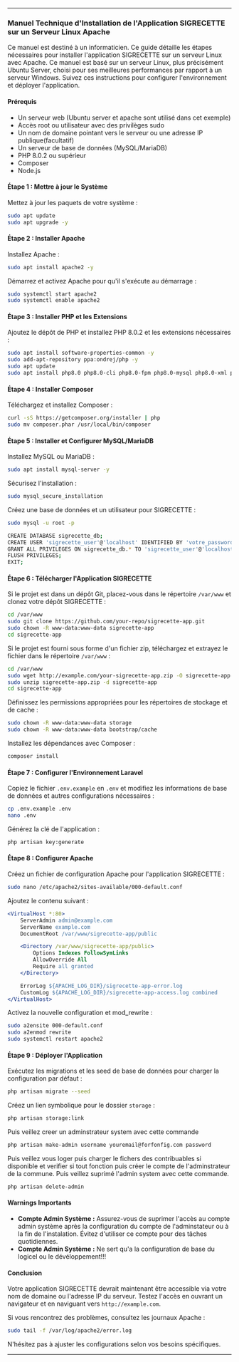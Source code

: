 
---

### Manuel Technique d'Installation de l'Application SIGRECETTE sur un Serveur Linux Apache

Ce manuel est destiné à un informaticien.
Ce guide détaille les étapes nécessaires pour installer l'application SIGRECETTE sur un serveur Linux avec Apache.
Ce manuel est basé sur un serveur Linux, plus précisément Ubuntu Server, choisi pour ses meilleures performances par
rapport à un serveur Windows. Suivez ces instructions pour configurer l'environnement et déployer l'application.

#### Prérequis

- Un serveur web (Ubuntu server et apache sont utilisé dans cet exemple)
- Accès root ou utilisateur avec des privilèges sudo
- Un nom de domaine pointant vers le serveur ou une adresse IP publique(facultatif)
- Un serveur de base de données (MySQL/MariaDB)
- PHP 8.0.2 ou supérieur
- Composer
- Node.js

#### Étape 1 : Mettre à jour le Système

Mettez à jour les paquets de votre système :

```bash
sudo apt update
sudo apt upgrade -y
```

#### Étape 2 : Installer Apache

Installez Apache :

```bash
sudo apt install apache2 -y
```

Démarrez et activez Apache pour qu'il s'exécute au démarrage :

```bash
sudo systemctl start apache2
sudo systemctl enable apache2
```

#### Étape 3 : Installer PHP et les Extensions

Ajoutez le dépôt de PHP et installez PHP 8.0.2 et les extensions nécessaires :

```bash
sudo apt install software-properties-common -y
sudo add-apt-repository ppa:ondrej/php -y
sudo apt update
sudo apt install php8.0 php8.0-cli php8.0-fpm php8.0-mysql php8.0-xml php8.0-mbstring php8.0-curl php8.0-zip php8.0-bcmath php8.0-json php8.0-gd -y
```

#### Étape 4 : Installer Composer

Téléchargez et installez Composer :

```bash
curl -sS https://getcomposer.org/installer | php
sudo mv composer.phar /usr/local/bin/composer
```

#### Étape 5 : Installer et Configurer MySQL/MariaDB

Installez MySQL ou MariaDB :

```bash
sudo apt install mysql-server -y
```

Sécurisez l'installation :

```bash
sudo mysql_secure_installation
```

Créez une base de données et un utilisateur pour SIGRECETTE :

```bash
sudo mysql -u root -p

CREATE DATABASE sigrecette_db;
CREATE USER 'sigrecette_user'@'localhost' IDENTIFIED BY 'votre_password';
GRANT ALL PRIVILEGES ON sigrecette_db.* TO 'sigrecette_user'@'localhost';
FLUSH PRIVILEGES;
EXIT;
```

#### Étape 6 : Télécharger l'Application SIGRECETTE

Si le projet est dans un dépôt Git, placez-vous dans le répertoire `/var/www` et clonez votre dépôt SIGRECETTE :

```bash
cd /var/www
sudo git clone https://github.com/your-repo/sigrecette-app.git
sudo chown -R www-data:www-data sigrecette-app
cd sigrecette-app
```

Si le projet est fourni sous forme d'un fichier zip, téléchargez et extrayez le fichier dans le répertoire `/var/www` :

```bash
cd /var/www
sudo wget http://example.com/your-sigrecette-app.zip -O sigrecette-app.zip
sudo unzip sigrecette-app.zip -d sigrecette-app
cd sigrecette-app
```
Définissez les permissions appropriées pour les répertoires de stockage et de cache :

```bash
sudo chown -R www-data:www-data storage
sudo chown -R www-data:www-data bootstrap/cache

```
Installez les dépendances avec Composer :

```bash
composer install
```

#### Étape 7 : Configurer l'Environnement Laravel

Copiez le fichier `.env.example` en `.env` et modifiez les informations de base de données et autres configurations nécessaires :

```bash
cp .env.example .env
nano .env
```

Générez la clé de l'application :

```bash
php artisan key:generate
```

#### Étape 8 : Configurer Apache

Créez un fichier de configuration Apache pour l'application SIGRECETTE :

```bash
sudo nano /etc/apache2/sites-available/000-default.conf
```

Ajoutez le contenu suivant :

```apache
<VirtualHost *:80>
    ServerAdmin admin@example.com
    ServerName example.com
    DocumentRoot /var/www/sigrecette-app/public

    <Directory /var/www/sigrecette-app/public>
        Options Indexes FollowSymLinks
        AllowOverride All
        Require all granted
    </Directory>

    ErrorLog ${APACHE_LOG_DIR}/sigrecette-app-error.log
    CustomLog ${APACHE_LOG_DIR}/sigrecette-app-access.log combined
</VirtualHost>
```

Activez la nouvelle configuration et mod_rewrite :

```bash
sudo a2ensite 000-default.conf
sudo a2enmod rewrite
sudo systemctl restart apache2
```

#### Étape 9 : Déployer l'Application

Exécutez les migrations et les seed de base de données pour charger la configuration par défaut :

```bash
php artisan migrate --seed
```



Créez un lien symbolique pour le dossier `storage` :

```bash
php artisan storage:link
```
Puis veillez creer un adminstrateur system avec cette commande
```bash
php artisan make-admin username youremail@forfonfig.com password
```
Puis veillez vous loger puis charger le fichers des contribuables si disponible et
verifier si tout fonction puis créer le compte de
l'adminstrateur de la commune.
Puis veillez suprimé l'admin system avec cette commande.
```bash
php artisan delete-admin
```
#### Warnings Importants

- **Compte Admin Système :** Assurez-vous de suprimer l'accès au compte admin système après la configuration du compte de l'adminstateur ou à la fin de l'instalation. Évitez d'utiliser ce compte pour des tâches quotidiennes.
- **Compte Admin Système :** Ne sert qu'a la configuration de base du logicel ou le dévéloppement!!!

#### Conclusion

Votre application SIGRECETTE devrait maintenant être accessible via votre nom de domaine ou l'adresse IP du serveur. Testez l'accès en ouvrant un navigateur et en naviguant vers `http://example.com`.

Si vous rencontrez des problèmes, consultez les journaux Apache :

```bash
sudo tail -f /var/log/apache2/error.log
```

N'hésitez pas à ajuster les configurations selon vos besoins spécifiques.

---
